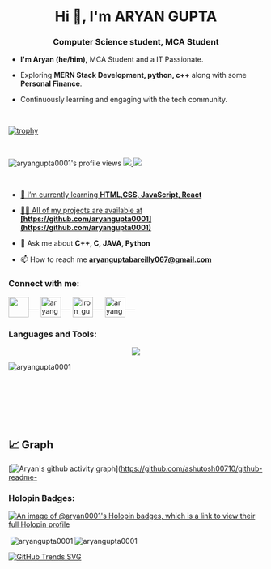 <h1 align="center">Hi 👋, I'm ARYAN GUPTA</h1>
<h3 align="center">Computer Science student, MCA Student </h3>

- <b> I'm Aryan (he/him),</b> MCA Student and a IT Passionate.

- Exploring <b>MERN Stack Development, python, c++</b> along with some <b> Personal Finance</b>. 

- Continuously learning and engaging with the tech community.

<!-- <p align="left"> <a href="https://github.com/ryo-ma/github-profile-trophy"><img src="https://github-profile-trophy.vercel.app/?username=aryangupta0001" alt="aryangupta0001" /></a> </p> -->

<br>

[![trophy](https://github-profile-trophy.vercel.app/?username=aryangupta0001&theme=flat&no-bg=true&no-frame=true&column=-1)](https://github.com/ryo-ma/github-profile-trophy)

<br>

![aryangupta0001's profile views](https://komarev.com/ghpvc/?username=aryangupta0001&color=ff0000)
<a href="https://twitter.com/aryangupta_0001"><img src="https://img.shields.io/badge/follow%20me%20on-twitter-blue?style=flat&logo=twitter">
<a href="https://www.linkedin.com/in/aryangupta0001/"><img src="https://img.shields.io/badge/Connect%20with%20me%20on-Linkedin-blue">
  
  <br>


- 🌱 I’m currently learning **HTML,CSS, JavaScript, React**

- 👨‍💻 All of my projects are available at **[https://github.com/aryangupta0001](https://github.com/aryangupta0001)**

- 💬 Ask me about **C++, C, JAVA, Python**

- 📫 How to reach me **aryanguptabareilly067@gmail.com**

<h3 align="left">Connect with me:</h3>

<p align="left">
<a href="https://twitter.com/aryan_gupta_ag" target="_blank"><img align="center" src="https://encrypted-tbn0.gstatic.com/images?q=tbn:ANd9GcS4n_urpJ9XpwOTdzBVbGvactwHrPagYQrTJPYjxfxLGkSyu7nJZVqRVGAeohnPgKMrnKE&usqp=CAU" width="40" />&nbsp;&nbsp;&nbsp;&nbsp;&nbsp;</a> 
<a href="https://linkedin.com/in/aryangupta0001" target="_blank"><img align="center" src="https://encrypted-tbn0.gstatic.com/images?q=tbn:ANd9GcSgnPuQ1ZxrQdd1u9oddAbs7w9Icycdw-BrSS1XJTT9eBUHNlgCTHob3SPN6xUW_V5KgNI&usqp=CAU" alt="aryangupta0001" height="40" width="40" />&nbsp;&nbsp;&nbsp;&nbsp;&nbsp;</a>
<a href="https://instagram.com/iron_gupta" target="_blank"><img align="center" src="https://upload.wikimedia.org/wikipedia/commons/9/95/Instagram_logo_2022.svg" alt="iron_gupta" height="40" width="40" />&nbsp;&nbsp;&nbsp;&nbsp;&nbsp;</a>
<a href="https://www.hackerrank.com/aryangupta0001" target="_blank"><img align="center" src="https://upload.wikimedia.org/wikipedia/commons/thumb/4/40/HackerRank_Icon-1000px.png/330px-HackerRank_Icon-1000px.png" alt="aryangupta0001" height="40" width="40" />&nbsp;&nbsp;&nbsp;&nbsp;&nbsp;</a>
</p>

<h3 align="left">Languages and Tools:</h3>

  <p align="center">
  <a href="https://skillicons.dev">
    <img src="https://skillicons.dev/icons?i=c,cpp,mysql,py,django,sqlite,java,vscode,github,linkedin,bootstrap,netlify,html,css,js,pug,mongodb,express,react,nodejs" />
    
  </a>
</p>

<p><img align="left" src="https://github-readme-stats.vercel.app/api/top-langs?username=aryangupta0001&show_icons=true&locale=en&layout=compact" alt="aryangupta0001" /></p>

<br><br><br><br><br><br><br>

## 📈 Graph
  [![Aryan's github activity graph](https://github-readme-activity-graph.cyclic.app/graph?username=aryangupta0001&theme=react-dark)](https://github.com/ashutosh00710/github-readme-


<h3 align="left">Holopin Badges:</h3>

[![An image of @aryan0001's Holopin badges, which is a link to view their full Holopin profile](https://holopin.me/aryan0001)](https://holopin.io/@aryan0001)


<p>&nbsp;<img align="center" src="https://github-readme-stats.vercel.app/api?username=aryangupta0001&show_icons=true&locale=en" alt="aryangupta0001" />
<img align="center" src="https://github-readme-streak-stats.herokuapp.com/?user=aryangupta0001&" alt="aryangupta0001" /></p>

[![GitHub Trends SVG](https://api.githubtrends.io/user/svg/avgupta456/langs)](https://githubtrends.io)
